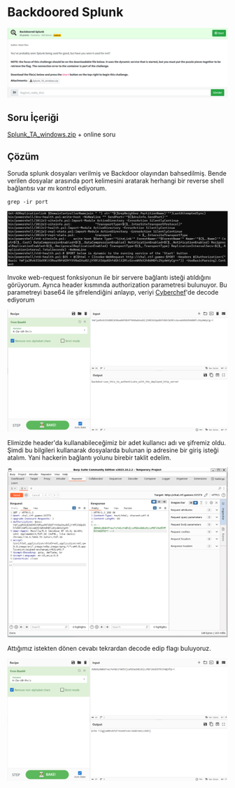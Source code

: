 # Backdoored Splunk
![](https://github.com/mel4mi/Huntress2023-Writeups/blob/main/Depo/Forensics/Backdoored_Splunk/Backdoored_Splunk.png)
## Soru İçeriği
[Splunk_TA_windows.zip](https://github.com/mel4mi/Huntress2023-Writeups/blob/main/Depo/Forensics/Backdoored_Splunk/Splunk_TA_windows.zip) + online soru

## Çözüm

Soruda splunk dosyaları verilmiş ve Backdoor olayından bahsedilmiş. Bende verilen dosyalar arasında port kelimesini aratarak herhangi bir reverse shell bağlantısı var mı kontrol ediyorum.
```
grep -ir port
```
![](https://github.com/mel4mi/Huntress2023-Writeups/blob/main/Depo/Forensics/Backdoored_Splunk/Screenshot_2.png)

Invoke web-request fonksiyonun ile bir servere bağlantı isteği atıldığını görüyorum. Ayrıca header kısmında authorization parametresi bulunuyor. Bu parametreyi base64 ile şifrelendiğini anlayıp, veriyi [Cyberchef](https://gchq.github.io/CyberChef/)'de decode ediyorum

![](https://github.com/mel4mi/Huntress2023-Writeups/blob/main/Depo/Forensics/Backdoored_Splunk/Screenshot_4.png)

Elimizde header'da kullanabileceğimiz bir adet kullanıcı adı ve şifremiz oldu. Şimdi bu bilgileri kullanarak dosyalarda bulunan ip adresine bir giriş isteği atalım. Yani hackerin bağlantı yolunu birebir taklit edelim.

![](https://github.com/mel4mi/Huntress2023-Writeups/blob/main/Depo/Forensics/Backdoored_Splunk/Screenshot_5.png)

Attığımız istekten dönen cevabı tekrardan decode edip flagı buluyoruz.

![](https://github.com/mel4mi/Huntress2023-Writeups/blob/main/Depo/Forensics/Backdoored_Splunk/Screenshot_6.png)
